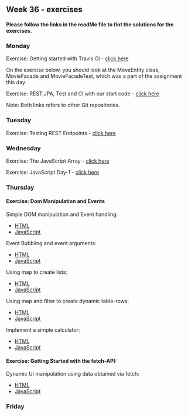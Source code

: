 ## Week 36 - exercises 

#### Please follow the links in the readMe file to fint the solutions for the exercises.

### Monday

Exercise: Getting started with Travis CI - [click here](https://github.com/amandajuhl95/travisGettingStarted)

On the exercise below, you should look at the MoveEntity class, MovieFacade and MovieFacadeTest, which was a part of the assignment this day.

Exercise: REST,JPA, Test and CI with our start code - [click here](https://github.com/amandajuhl95/week3monday)

Note: Both links refers to other Git repositories. 

### Tuesday

Exercise: Testing REST Endpoints - [click here](https://github.com/amandajuhl95/week3monday/blob/master/src/test/java/rest/MovieResourceTest.java)

### Wednesday

Exercise: The JavaScript Array - [click here](https://github.com/amandajuhl95/week36/blob/master/week3wednesday/src/exercise1.js)

Exercise: JavaScript Day-1 - [click here](https://github.com/amandajuhl95/week36/blob/master/week3wednesday/src/exercise2.js)

### Thursday 

#### Exercise: Dom Manipulation and Events 

Simple DOM manipulation and Event handling:

* [HTML](https://github.com/amandajuhl95/week36/blob/master/week3thursday/src/main/webapp/simpledom.html)
* [JavaScript](https://github.com/amandajuhl95/week36/blob/master/week3thursday/src/main/webapp/simpledomjs.js)

Event Bubbling and event arguments:

* [HTML](https://github.com/amandajuhl95/week36/blob/master/week3thursday/src/main/webapp/eventbubbling.html)
* [JavaScript](https://github.com/amandajuhl95/week36/blob/master/week3thursday/src/main/webapp/eventbubblingjs.js)

Using map to create lists:

* [HTML](https://github.com/amandajuhl95/week36/blob/master/week3thursday/src/main/webapp/map.html)
* [JavaScript](https://github.com/amandajuhl95/week36/blob/master/week3thursday/src/main/webapp/mapjs.js)

Using map and filter to create dynamic table-rows:

* [HTML](https://github.com/amandajuhl95/week36/blob/master/week3thursday/src/main/webapp/filter.html)
* [JavaScript](https://github.com/amandajuhl95/week36/blob/master/week3thursday/src/main/webapp/filterjs.js)

Implement a simple calculator:

* [HTML](https://github.com/amandajuhl95/week36/blob/master/week3thursday/src/main/webapp/calculator.html)
* [JavaScript](https://github.com/amandajuhl95/week36/blob/master/week3thursday/src/main/webapp/calculatorjs.js)

#### Exercise: Getting Started with the fetch-API:

Dynamic UI manipulation using data obtained via fetch:

* [HTML](https://github.com/amandajuhl95/week36/blob/master/week3thursday/src/main/webapp/fetch.html)
* [JavaScript](https://github.com/amandajuhl95/week36/blob/master/week3thursday/src/main/webapp/fetchjs.js)


### Friday



